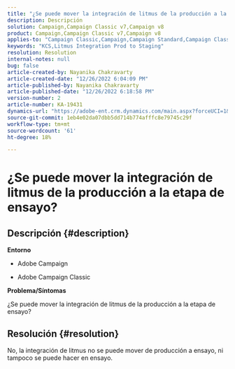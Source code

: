 ```yaml
---
title: "¿Se puede mover la integración de litmus de la producción a la etapa de ensayo?"
description: Descripción
solution: Campaign,Campaign Classic v7,Campaign v8
product: Campaign,Campaign Classic v7,Campaign v8
applies-to: "Campaign Classic,Campaign,Campaign Standard,Campaign Classic v7,Campaign v8"
keywords: "KCS,Litmus Integration Prod to Staging"
resolution: Resolution
internal-notes: null
bug: false
article-created-by: Nayanika Chakravarty
article-created-date: "12/26/2022 6:04:09 PM"
article-published-by: Nayanika Chakravarty
article-published-date: "12/26/2022 6:18:58 PM"
version-number: 2
article-number: KA-19431
dynamics-url: "https://adobe-ent.crm.dynamics.com/main.aspx?forceUCI=1&pagetype=entityrecord&etn=knowledgearticle&id=5cfaefac-4785-ed11-81ac-6045bd006b4b"
source-git-commit: 1eb4e02da07dbb5dd714b774afffc8e79745c29f
workflow-type: tm+mt
source-wordcount: '61'
ht-degree: 18%

---
```


# ¿Se puede mover la integración de litmus de la producción a la etapa de ensayo?

## Descripción {#description}


<b>Entorno</b>

- Adobe Campaign

- Adobe Campaign Classic

<b>Problema/Síntomas</b>

¿Se puede mover la integración de litmus de la producción a la etapa de ensayo?


## Resolución {#resolution}


No, la integración de litmus no se puede mover de producción a ensayo, ni tampoco se puede hacer en ensayo.
